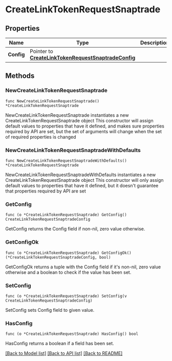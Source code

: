 # CreateLinkTokenRequestSnaptrade

## Properties

Name | Type | Description | Notes
------------ | ------------- | ------------- | -------------
**Config** | Pointer to [**CreateLinkTokenRequestSnaptradeConfig**](CreateLinkTokenRequestSnaptradeConfig.md) |  | [optional] 

## Methods

### NewCreateLinkTokenRequestSnaptrade

`func NewCreateLinkTokenRequestSnaptrade() *CreateLinkTokenRequestSnaptrade`

NewCreateLinkTokenRequestSnaptrade instantiates a new CreateLinkTokenRequestSnaptrade object
This constructor will assign default values to properties that have it defined,
and makes sure properties required by API are set, but the set of arguments
will change when the set of required properties is changed

### NewCreateLinkTokenRequestSnaptradeWithDefaults

`func NewCreateLinkTokenRequestSnaptradeWithDefaults() *CreateLinkTokenRequestSnaptrade`

NewCreateLinkTokenRequestSnaptradeWithDefaults instantiates a new CreateLinkTokenRequestSnaptrade object
This constructor will only assign default values to properties that have it defined,
but it doesn't guarantee that properties required by API are set

### GetConfig

`func (o *CreateLinkTokenRequestSnaptrade) GetConfig() CreateLinkTokenRequestSnaptradeConfig`

GetConfig returns the Config field if non-nil, zero value otherwise.

### GetConfigOk

`func (o *CreateLinkTokenRequestSnaptrade) GetConfigOk() (*CreateLinkTokenRequestSnaptradeConfig, bool)`

GetConfigOk returns a tuple with the Config field if it's non-nil, zero value otherwise
and a boolean to check if the value has been set.

### SetConfig

`func (o *CreateLinkTokenRequestSnaptrade) SetConfig(v CreateLinkTokenRequestSnaptradeConfig)`

SetConfig sets Config field to given value.

### HasConfig

`func (o *CreateLinkTokenRequestSnaptrade) HasConfig() bool`

HasConfig returns a boolean if a field has been set.


[[Back to Model list]](../README.md#documentation-for-models) [[Back to API list]](../README.md#documentation-for-api-endpoints) [[Back to README]](../README.md)


